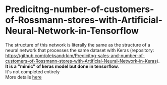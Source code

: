 # Predicitng-number-of-customers-of-Rossmann-stores-with-Artificial-Neural-Network-in-Tensorflow
The structure of this network is literally the same as the structure of a neural network that processes the same dataset with Keras (repository: https://github.com/oleksandrkim/Predicitng-sales-and-number-of-customers-of-Rossmann-stores-with-Artificial-Neural-Network-in-Keras). <br> **It is a "mimic" of keras model but done in tensorflow.** <br>
It's not completed entirely
<br>
More details [here](https://github.com/oleksandrkim/Predicitng-number-of-customers-of-Rossmann-stores-with-Artificial-Neural-Network-in-Tensorflow/blob/master/rossmann_tf_regression.ipynb)
